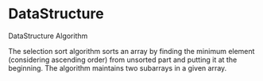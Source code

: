 # DataStructure
DataStructure Algorithm

The selection sort algorithm sorts an array by  finding the minimum element (considering ascending order) from unsorted part and putting it at the beginning. The algorithm maintains two subarrays in a given array.

